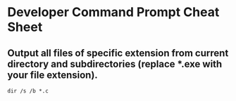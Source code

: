 # Developer Command Prompt Cheat Sheet

## Output all files of specific extension from current directory and subdirectories (replace *.exe with your file extension).
```
dir /s /b *.c
```
